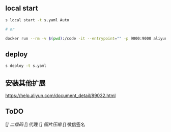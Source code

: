 ## local start
```sh
s local start -t s.yaml Auto

# or

docker run --rm -v $(pwd):/code -it --entrypoint="" -p 9000:9000 aliyunfc/runtime-custom:1.10.1 bash
```

## deploy
```sh
s deploy -t s.yaml
```

## 安装其他扩展
https://help.aliyun.com/document_detail/89032.html

## ToDO
[*] 二维码
[*] 代理
[*] 图片压缩
[*] 微信签名